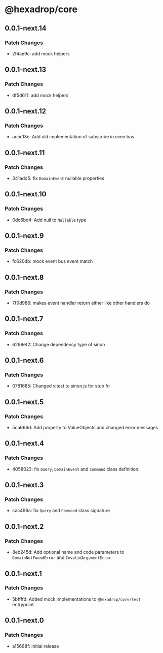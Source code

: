 # @hexadrop/core

## 0.0.1-next.14

### Patch Changes

-   2f4ae9c: add mock helpers

## 0.0.1-next.13

### Patch Changes

-   df5d611: add mock helpers

## 0.0.1-next.12

### Patch Changes

-   ac5c18c: Add old implementation of subscribe in even bus

## 0.0.1-next.11

### Patch Changes

-   341add5: fix `DomainEvent` nullable properties

## 0.0.1-next.10

### Patch Changes

-   0dc6bd4: Add null to `Nullable` type

## 0.0.1-next.9

### Patch Changes

-   fc620db: mock event bus event match

## 0.0.1-next.8

### Patch Changes

-   7f0d986: makes event handler return either like other handlers do

## 0.0.1-next.7

### Patch Changes

-   6298ef2: Change dependency type of sinon

## 0.0.1-next.6

### Patch Changes

-   0781685: Changed vitest to sinon.js for stub fn

## 0.0.1-next.5

### Patch Changes

-   5ca666d: Add property to ValueObjects and changed error messages

## 0.0.1-next.4

### Patch Changes

-   4058023: fix `Query`, `DomainEvent` and `Command` class definition.

## 0.0.1-next.3

### Patch Changes

-   cac496a: fix `Query` and `Command` class signature

## 0.0.1-next.2

### Patch Changes

-   8eb245d: Add optional name and code parameters to `DomainNotFoundError` and `InvalidArgumentError`

## 0.0.1-next.1

### Patch Changes

-   5bffffd: Added mock implementations to `@hexadrop/core/test` entrypoint.

## 0.0.1-next.0

### Patch Changes

-   a15668f: Initial release
